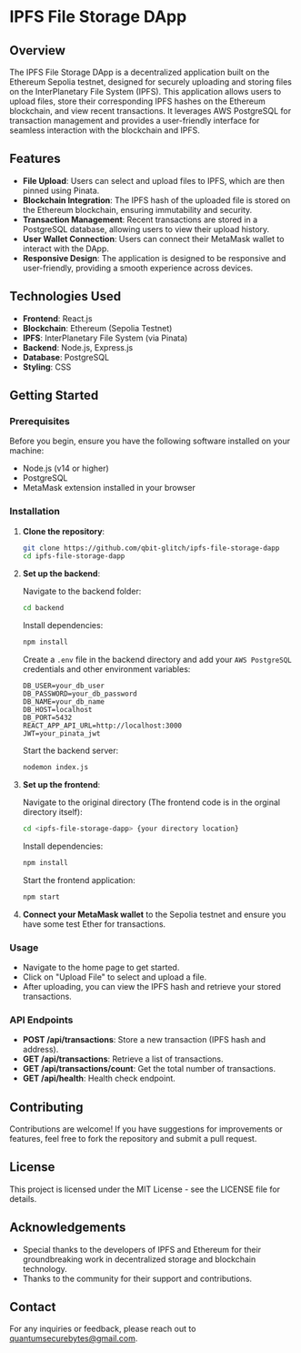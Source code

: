 
# IPFS File Storage DApp

## Overview

The IPFS File Storage DApp is a decentralized application built on the Ethereum Sepolia testnet, designed for securely uploading and storing files on the InterPlanetary File System (IPFS). This application allows users to upload files, store their corresponding IPFS hashes on the Ethereum blockchain, and view recent transactions. It leverages AWS PostgreSQL for transaction management and provides a user-friendly interface for seamless interaction with the blockchain and IPFS.

## Features

- **File Upload**: Users can select and upload files to IPFS, which are then pinned using Pinata.
- **Blockchain Integration**: The IPFS hash of the uploaded file is stored on the Ethereum blockchain, ensuring immutability and security.
- **Transaction Management**: Recent transactions are stored in a PostgreSQL database, allowing users to view their upload history.
- **User Wallet Connection**: Users can connect their MetaMask wallet to interact with the DApp.
- **Responsive Design**: The application is designed to be responsive and user-friendly, providing a smooth experience across devices.

## Technologies Used

- **Frontend**: React.js
- **Blockchain**: Ethereum (Sepolia Testnet)
- **IPFS**: InterPlanetary File System (via Pinata)
- **Backend**: Node.js, Express.js
- **Database**: PostgreSQL
- **Styling**: CSS

## Getting Started

### Prerequisites

Before you begin, ensure you have the following software installed on your machine:

- Node.js (v14 or higher)
- PostgreSQL
- MetaMask extension installed in your browser

### Installation

1. **Clone the repository**:
   ```bash
   git clone https://github.com/qbit-glitch/ipfs-file-storage-dapp
   cd ipfs-file-storage-dapp
   ```

2. **Set up the backend**:
   
   Navigate to the backend folder:
   ```bash
   cd backend
   ```
   
   Install dependencies:
   ```bash
   npm install
   ```
   
   Create a `.env` file in the backend directory and add your `AWS PostgreSQL` credentials and other environment variables:
   ```plaintext
   DB_USER=your_db_user
   DB_PASSWORD=your_db_password
   DB_NAME=your_db_name
   DB_HOST=localhost
   DB_PORT=5432
   REACT_APP_API_URL=http://localhost:3000
   JWT=your_pinata_jwt
   ```

   Start the backend server:
   ```bash
   nodemon index.js
   ```

3. **Set up the frontend**:
   
   Navigate to the original directory (The frontend code is in the orginal directory itself):
   ```bash
   cd <ipfs-file-storage-dapp> {your directory location}
   ```
   
   Install dependencies:
   ```bash
   npm install
   ```

   Start the frontend application:
   ```bash
   npm start
   ```

4. **Connect your MetaMask wallet** to the Sepolia testnet and ensure you have some test Ether for transactions.

### Usage

- Navigate to the home page to get started.
- Click on "Upload File" to select and upload a file.
- After uploading, you can view the IPFS hash and retrieve your stored transactions.

### API Endpoints

- **POST /api/transactions**: Store a new transaction (IPFS hash and address).
- **GET /api/transactions**: Retrieve a list of transactions.
- **GET /api/transactions/count**: Get the total number of transactions.
- **GET /api/health**: Health check endpoint.

## Contributing

Contributions are welcome! If you have suggestions for improvements or features, feel free to fork the repository and submit a pull request.

## License

This project is licensed under the MIT License - see the LICENSE file for details.

## Acknowledgements

- Special thanks to the developers of IPFS and Ethereum for their groundbreaking work in decentralized storage and blockchain technology.
- Thanks to the community for their support and contributions.

## Contact

For any inquiries or feedback, please reach out to quantumsecurebytes@gmail.com.
